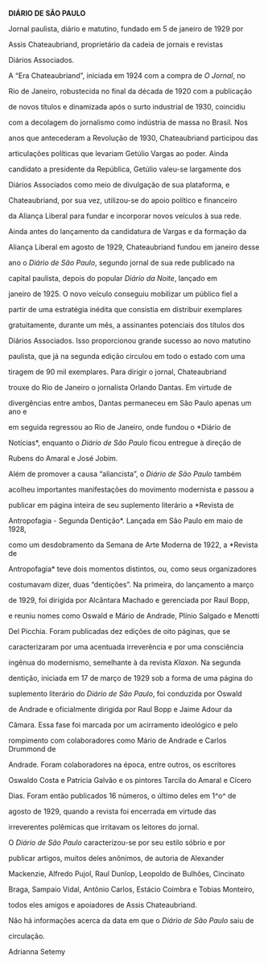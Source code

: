 **DIÁRIO DE SÃO PAULO**



Jornal paulista, diário e matutino, fundado em 5 de janeiro de 1929 por

Assis Chateaubriand, proprietário da cadeia de jornais e revistas

Diários Associados.



A “Era Chateaubriand”, iniciada em 1924 com a compra de *O Jornal*, no

Rio de Janeiro, robustecida no final da década de 1920 com a publicação

de novos títulos e dinamizada após o surto industrial de 1930, coincidiu

com a decolagem do jornalismo como indústria de massa no Brasil. Nos

anos que antecederam a Revolução de 1930, Chateaubriand participou das

articulações políticas que levariam Getúlio Vargas ao poder. Ainda

candidato a presidente da República, Getúlio valeu-se largamente dos

Diários Associados como meio de divulgação de sua plataforma, e

Chateaubriand, por sua vez, utilizou-se do apoio político e financeiro

da Aliança Liberal para fundar e incorporar novos veículos à sua rede.



Ainda antes do lançamento da candidatura de Vargas e da formação da

Aliança Liberal em agosto de 1929, Chateaubriand fundou em janeiro desse

ano o *Diário de São Paulo*, segundo jornal de sua rede publicado na

capital paulista, depois do popular *Diário da Noite*, lançado em

janeiro de 1925. O novo veículo conseguiu mobilizar um público fiel a

partir de uma estratégia inédita que consistia em distribuir exemplares

gratuitamente, durante um mês, a assinantes potenciais dos títulos dos

Diários Associados. Isso proporcionou grande sucesso ao novo matutino

paulista, que já na segunda edição circulou em todo o estado com uma

tiragem de 90 mil exemplares. Para dirigir o jornal, Chateaubriand

trouxe do Rio de Janeiro o jornalista Orlando Dantas. Em virtude de

divergências entre ambos, Dantas permaneceu em São Paulo apenas um ano e

em seguida regressou ao Rio de Janeiro, onde fundou o *Diário de

Notícias*, enquanto o *Diário de São Paulo* ficou entregue à direção de

Rubens do Amaral e José Jobim.



Além de promover a causa “aliancista”, o *Diário de São Paulo* também

acolheu importantes manifestações do movimento modernista e passou a

publicar em página inteira de seu suplemento literário a *Revista de

Antropofagia - Segunda Dentição*. Lançada em São Paulo em maio de 1928,

como um desdobramento da Semana de Arte Moderna de 1922, a *Revista de

Antropofagia* teve dois momentos distintos, ou, como seus organizadores

costumavam dizer, duas “dentições”. Na primeira, do lançamento a março

de 1929, foi dirigida por Alcântara Machado e gerenciada por Raul Bopp,

e reuniu nomes como Oswald e Mário de Andrade, Plínio Salgado e Menotti

Del Picchia. Foram publicadas dez edições de oito páginas, que se

caracterizaram por uma acentuada irreverência e por uma consciência

ingênua do modernismo, semelhante à da revista *Klaxon.* Na segunda

dentição, iniciada em 17 de março de 1929 sob a forma de uma página do

suplemento literário do *Diário de São Paulo*, foi conduzida por Oswald

de Andrade e oficialmente dirigida por Raul Bopp e Jaime Adour da

Câmara. Essa fase foi marcada por um acirramento ideológico e pelo

rompimento com colaboradores como Mário de Andrade e Carlos Drummond de

Andrade. Foram colaboradores na época, entre outros, os escritores

Oswaldo Costa e Patrícia Galvão e os pintores Tarcila do Amaral e Cícero

Dias. Foram então publicados 16 números, o último deles em 1^o^ de

agosto de 1929, quando a revista foi encerrada em virtude das

irreverentes polêmicas que irritavam os leitores do jornal.



O *Diário de São Paulo* caracterizou-se por seu estilo sóbrio e por

publicar artigos, muitos deles anônimos, de autoria de Alexander

Mackenzie, Alfredo Pujol, Raul Dunlop, Leopoldo de Bulhões, Cincinato

Braga, Sampaio Vidal, Antônio Carlos, Estácio Coimbra e Tobias Monteiro,

todos eles amigos e apoiadores de Assis Chateaubriand.



Não há informações acerca da data em que o *Diário de São Paulo* saiu de

circulação.



Adrianna Setemy



